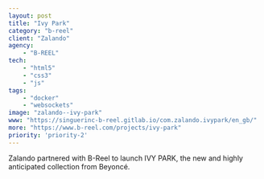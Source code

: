 ```yaml
---
layout: post
title: "Ivy Park"
category: "b-reel"
client: "Zalando"
agency:
    - "B-REEL"
tech:
    - "html5"
    - "css3"
    - "js"
tags:
    - "docker"
    - "websockets"
image: "zalando--ivy-park"
www: "https://singuerinc-b-reel.gitlab.io/com.zalando.ivypark/en_gb/"
more: "https://www.b-reel.com/projects/ivy-park"
priority: 'priority-2'
---
```


Zalando partnered with B-Reel to launch IVY PARK, the new and highly anticipated collection from Beyoncé.
